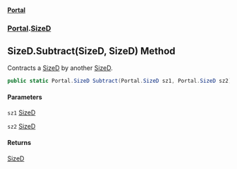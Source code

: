 #### [Portal](index.md 'index')
### [Portal](Portal.md 'Portal').[SizeD](SizeD.md 'Portal.SizeD')

## SizeD.Subtract(SizeD, SizeD) Method

Contracts a [SizeD](SizeD.md 'Portal.SizeD') by another [SizeD](SizeD.md 'Portal.SizeD').

```csharp
public static Portal.SizeD Subtract(Portal.SizeD sz1, Portal.SizeD sz2);
```
#### Parameters

<a name='Portal.SizeD.Subtract(Portal.SizeD,Portal.SizeD).sz1'></a>

`sz1` [SizeD](SizeD.md 'Portal.SizeD')

<a name='Portal.SizeD.Subtract(Portal.SizeD,Portal.SizeD).sz2'></a>

`sz2` [SizeD](SizeD.md 'Portal.SizeD')

#### Returns
[SizeD](SizeD.md 'Portal.SizeD')